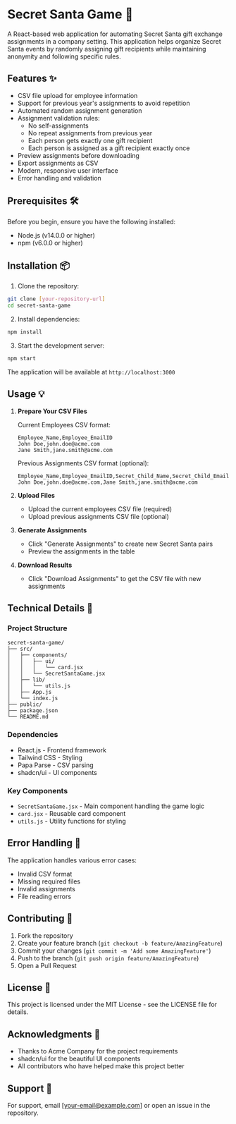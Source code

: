 # Secret Santa Game 🎅

A React-based web application for automating Secret Santa gift exchange assignments in a company setting. This application helps organize Secret Santa events by randomly assigning gift recipients while maintaining anonymity and following specific rules.

## Features ✨

- CSV file upload for employee information
- Support for previous year's assignments to avoid repetition
- Automated random assignment generation
- Assignment validation rules:
  - No self-assignments
  - No repeat assignments from previous year
  - Each person gets exactly one gift recipient
  - Each person is assigned as a gift recipient exactly once
- Preview assignments before downloading
- Export assignments as CSV
- Modern, responsive user interface
- Error handling and validation

## Prerequisites 🛠️

Before you begin, ensure you have the following installed:
- Node.js (v14.0.0 or higher)
- npm (v6.0.0 or higher)

## Installation 📦

1. Clone the repository:
```bash
git clone [your-repository-url]
cd secret-santa-game
```

2. Install dependencies:
```bash
npm install
```

3. Start the development server:
```bash
npm start
```

The application will be available at `http://localhost:3000`

## Usage 💡

1. **Prepare Your CSV Files**

   Current Employees CSV format:
   ```csv
   Employee_Name,Employee_EmailID
   John Doe,john.doe@acme.com
   Jane Smith,jane.smith@acme.com
   ```

   Previous Assignments CSV format (optional):
   ```csv
   Employee_Name,Employee_EmailID,Secret_Child_Name,Secret_Child_EmailID
   John Doe,john.doe@acme.com,Jane Smith,jane.smith@acme.com
   ```

2. **Upload Files**
   - Upload the current employees CSV file (required)
   - Upload previous assignments CSV file (optional)

3. **Generate Assignments**
   - Click "Generate Assignments" to create new Secret Santa pairs
   - Preview the assignments in the table

4. **Download Results**
   - Click "Download Assignments" to get the CSV file with new assignments

## Technical Details 🔧

### Project Structure
```
secret-santa-game/
├── src/
│   ├── components/
│   │   ├── ui/
│   │   │   └── card.jsx
│   │   └── SecretSantaGame.jsx
│   ├── lib/
│   │   └── utils.js
│   ├── App.js
│   └── index.js
├── public/
├── package.json
└── README.md
```

### Dependencies

- React.js - Frontend framework
- Tailwind CSS - Styling
- Papa Parse - CSV parsing
- shadcn/ui - UI components

### Key Components

- `SecretSantaGame.jsx` - Main component handling the game logic
- `card.jsx` - Reusable card component
- `utils.js` - Utility functions for styling

## Error Handling 🚨

The application handles various error cases:
- Invalid CSV format
- Missing required files
- Invalid assignments
- File reading errors

## Contributing 🤝

1. Fork the repository
2. Create your feature branch (`git checkout -b feature/AmazingFeature`)
3. Commit your changes (`git commit -m 'Add some AmazingFeature'`)
4. Push to the branch (`git push origin feature/AmazingFeature`)
5. Open a Pull Request

## License 📄

This project is licensed under the MIT License - see the LICENSE file for details.

## Acknowledgments 🙏

- Thanks to Acme Company for the project requirements
- shadcn/ui for the beautiful UI components
- All contributors who have helped make this project better

## Support 📧

For support, email [your-email@example.com] or open an issue in the repository.